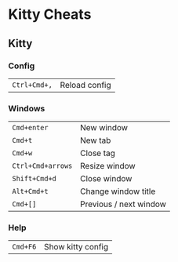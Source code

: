 # Kitty Cheats

## Kitty

### Config

|              |               |
| ------------ | ------------- |
| `Ctrl+Cmd+,` | Reload config |

### Windows

|                   |                        |
| --                | --                     |
| `Cmd+enter`       | New window             |
| `Cmd+t`           | New tab                |
| `Cmd+w`           | Close tag              |
| `Ctrl+Cmd+arrows` | Resize window          |
| `Shift+Cmd+d`     | Close window           |
| `Alt+Cmd+t`       | Change window title    |
| `Cmd+[]`          | Previous / next window |

### Help

|          |                   |
| --       | --                |
| `Cmd+F6` | Show kitty config |
